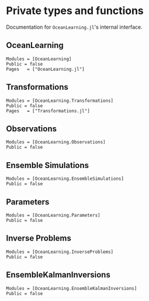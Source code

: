 # Private types and functions

Documentation for `OceanLearning.jl`'s internal interface.

## OceanLearning

```@autodocs
Modules = [OceanLearning]
Public = false
Pages   = ["OceanLearning.jl"]
```

## Transformations

```@autodocs
Modules = [OceanLearning.Transformations]
Public = false
Pages   = ["Transformations.jl"]
```

## Observations

```@autodocs
Modules = [OceanLearning.Observations]
Public = false
```

## Ensemble Simulations

```@autodocs
Modules = [OceanLearning.EnsembleSimulations]
Public = false
```

## Parameters

```@autodocs
Modules = [OceanLearning.Parameters]
Public = false
```

## Inverse Problems

```@autodocs
Modules = [OceanLearning.InverseProblems]
Public = false
```

## EnsembleKalmanInversions

```@autodocs
Modules = [OceanLearning.EnsembleKalmanInversions]
Public = false
```
